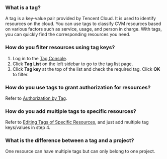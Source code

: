 ### What is a tag?
A tag is a key-value pair provided by Tencent Cloud. It is used to identify resources on the cloud. You can use tags to classify CVM resources based on various factors such as service, usage, and person in charge. With tags, you can quickly find the corresponding resources you need. 
### How do you filter resources using tag keys?
1. Log in to the [Tag Console](https://console.cloud.tencent.com/tag/resources).
2. Click **Tag List** on the left sidebar to go to the tag list page.
3. Click **Tag key** at the top of the list and check the required tag. Click **OK** to filter.

### How do you use tags to grant authorization for resources?
Refer to [Authorization by Tag](https://intl.cloud.tencent.com/document/product/598/10601).

### How do you add multiple tags to specific resources?
Refer to [Editing Tags of Specific Resources](https://intl.cloud.tencent.com/document/product/651/32583), and just add multiple tag keys/values in step 4.

### What is the difference between a tag and a project?
One resource can have multiple tags but can only belong to one project. <!--doc For details, see [Projects and Tags](https://intl.cloud.tencent.com/document/product/598/32738)-->
